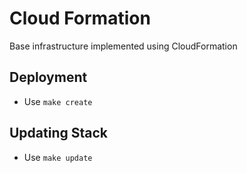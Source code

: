 # Cloud Formation

Base infrastructure implemented using CloudFormation

## Deployment

- Use `make create`

## Updating Stack

- Use `make update`
